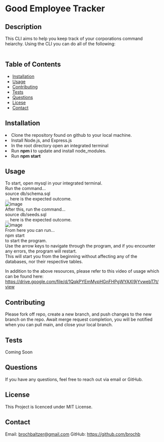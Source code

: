 
  # Good Employee Tracker

  ## Description
  This CLI aims to help you keep track of your corporations command heiarchy. Using the CLI you can do all of the following:<br><br>

  ## Table of Contents
  - [Installation](#installation)
  - [Usage](#usage)
  - [Contributing](#contributing)
  - [Tests](#tests)
  - [Questions](#questions)
  - [Licese](#license)
  - [Contact](#contact)

  ## Installation
  <li>Clone the repository found on github to your local machine.<br><li>Install Node.js, and Express.js<br><li>In the root directory open an integrated terminal<br><li>Run <strong>npm i</strong> to update and install node_modules.<br><li>Run <strong>npm start</strong>

  ## Usage
  To start, open mysql in your integrated terminal.<br>
  Run the command...<br>
  source db/schema.sql<br>
  ... here is the expected outcome.<br>
  ![image](https://github.com/brochb/employee_tracker/assets/39662430/55c3ad20-bc24-4216-a438-aa7a9b616a0b)<br>
  After this, run the command...<br>
  source db/seeds.sql<br>
  ... here is the expected outcome.<br>
  ![image](https://github.com/brochb/employee_tracker/assets/39662430/cd876848-2c54-431a-840a-024e02e78245)<br>
  From here you can run...<br>
  npm start<br>
  to start the program.<br>
  Use the arrow keys to navigate through the program, and if you encounter any errors, the program will restart. <br>
  This will start you from the beginning without affecting any of the databases, nor their respective tables.





  In addition to the above resources, please refer to this video of usage which can be found here:<br>
  https://drive.google.com/file/d/1QqkPYEmMypHGnFHPgWYAXI9jYvwebT7t/view

  ## Contributing
  Please fork off repo, create a new branch, and push changes to the new branch on the repo. Await merge request completion, you will be notified when you can pull main, and close your local branch.

  ## Tests
  Coming Soon

  ## Questions
  If you have any questions, feel free to reach out via email or GitHub.

  ## License
  This Project is licenced under MIT License.

  ## Contact
  Email: brochbaltzer@gmail.com
  GitHub: https://github.com/brochb
  